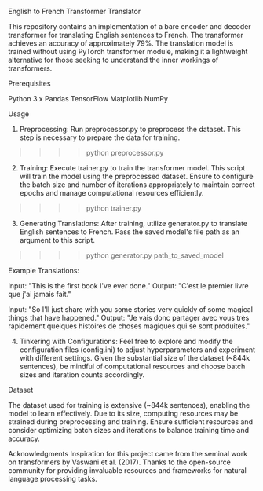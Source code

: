 English to French Transformer Translator


This repository contains an implementation of a bare encoder and decoder transformer for translating English 
sentences to French. The transformer achieves an accuracy of approximately 79%. The translation model is trained 
without using PyTorch transformer module, making it a lightweight alternative for those seeking to understand 
the inner workings of transformers.

Prerequisites

Python 3.x
Pandas
TensorFlow
Matplotlib
NumPy

Usage

1. Preprocessing: Run preprocessor.py to preprocess the dataset. This step is necessary to prepare the data for training.

>>>> python preprocessor.py

2. Training: Execute trainer.py to train the transformer model. This script will train the model using the preprocessed dataset. Ensure to configure the batch size and number of iterations appropriately to maintain correct epochs and manage computational resources efficiently.

>>>> python trainer.py

3. Generating Translations: After training, utilize generator.py to translate English sentences to French. Pass the saved model's file path as an argument to this script.

>>>> python generator.py path_to_saved_model

Example Translations:

Input: "This is the first book I've ever done."
Output: "C'est le premier livre que j'ai jamais fait."

Input: "So I'll just share with you some stories very quickly of some magical things that have happened."
Output: "Je vais donc partager avec vous très rapidement quelques histoires de choses magiques qui se sont produites."

4. Tinkering with Configurations: Feel free to explore and modify the configuration files (config.ini) to adjust hyperparameters and experiment with different settings. Given the substantial size of the dataset (~844k sentences), be mindful of computational resources and choose batch sizes and iteration counts accordingly.


Dataset


The dataset used for training is extensive (~844k sentences), enabling the model to learn effectively. Due to its size, computing resources may be strained during preprocessing and training. Ensure sufficient resources and consider optimizing batch sizes and iterations to balance training time and accuracy.

Acknowledgments
Inspiration for this project came from the seminal work on transformers by Vaswani et al. (2017).
Thanks to the open-source community for providing invaluable resources and frameworks for natural language processing tasks.


